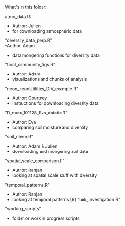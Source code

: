 What's in this folder:

atmo_data.R: 
- Author: Julien
- for downloading atmospheric data

"diversity_data_prep.R"           
-Author: Adam
- data mongering functions for diversity data
 
"final_community_figs.R"       
 - Author: Adam
 - visualizations and chunks of analysis 
 
"neon_neonUtilities_DIV_example.R"
- Author: Courtney
- instructions for downloading diversity data

"R_neon_191128_Eva_abiotic.R"  
- Author: Eva
- comparing soil moisture and diversity

 "soil_chem.R"                     
- Author: Adam & Julien
- downloading and mongering soil data
 
 
 "spatial_scale_comparison.R"   
 - Author: Ranjan
 - looking at spatial scale stuff with diversity
 
 "temporal_patterns.R"            
 - Author: Ranjan
 - looking at temporal patterns
 [9] "unk_investigation.R"        
 
 "working_scripts"                 
- folder or work in progress scripts